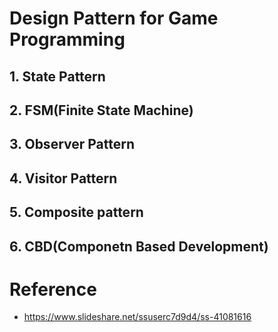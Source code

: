 # Design Pattern for Game Programming
## 1. State Pattern


## 2. FSM(Finite State Machine)


## 3. Observer Pattern


## 4. Visitor Pattern


## 5. Composite pattern


## 6. CBD(Componetn Based Development)


# Reference 
- https://www.slideshare.net/ssuserc7d9d4/ss-41081616
